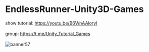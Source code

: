 # EndlessRunner-Unity3D-Games
show tutorial: https://youtu.be/B6WnAAloryI
<br><br>
group: https://t.me/Unity_Tutorial_Games
<br><br>
![banner57](https://user-images.githubusercontent.com/128749763/227365577-18eab327-9f53-46f9-809f-f4fd43b670ec.png)
